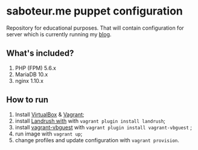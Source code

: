 saboteur.me puppet configuration
===
Repository for educational purposes. That will contain configuration for server which is currently running my [blog](https://saboteur.me).

What's included?
---

1. PHP (FPM) 5.6.x
2. MariaDB 10.x
3. nginx 1.10.x

How to run
---
1. Install [VirtualBox](https://www.virtualbox.org/) & [Vagrant](https://www.vagrantup.com/);
2. install [Landrush with](https://github.com/vagrant-landrush/landrush) with `vagrant plugin install landrush`;
3. install [vagrant-vbguest](https://github.com/dotless-de/vagrant-vbguest) with `vagrant plugin install vagrant-vbguest` ;
4. run image with `vagrant up`;
5. change profiles and update configuration with `vagrant provision`.
